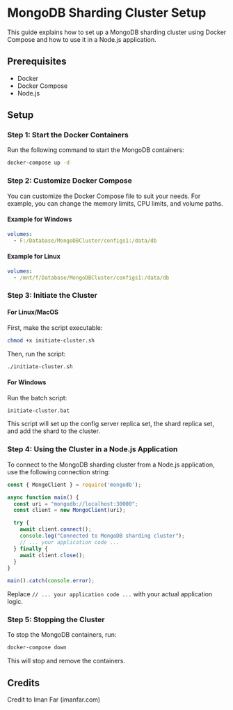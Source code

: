 # MongoDB Sharding Cluster Setup

This guide explains how to set up a MongoDB sharding cluster using Docker Compose and how to use it in a Node.js application.

## Prerequisites

- Docker
- Docker Compose
- Node.js

## Setup

### Step 1: Start the Docker Containers

Run the following command to start the MongoDB containers:

```sh
docker-compose up -d
```

### Step 2: Customize Docker Compose

You can customize the Docker Compose file to suit your needs. For example, you can change the memory limits, CPU limits, and volume paths.

#### Example for Windows

```yaml
volumes:
  - F:/Database/MongoDBCluster/configs1:/data/db
```

#### Example for Linux

```yaml
volumes:
  - /mnt/f/Database/MongoDBCluster/configs1:/data/db
```

### Step 3: Initiate the Cluster

#### For Linux/MacOS

First, make the script executable:

```sh
chmod +x initiate-cluster.sh
```

Then, run the script:

```sh
./initiate-cluster.sh
```

#### For Windows

Run the batch script:

```sh
initiate-cluster.bat
```

This script will set up the config server replica set, the shard replica set, and add the shard to the cluster.

### Step 4: Using the Cluster in a Node.js Application

To connect to the MongoDB sharding cluster from a Node.js application, use the following connection string:

```javascript
const { MongoClient } = require('mongodb');

async function main() {
  const uri = "mongodb://localhost:30000";
  const client = new MongoClient(uri);

  try {
    await client.connect();
    console.log("Connected to MongoDB sharding cluster");
    // ... your application code ...
  } finally {
    await client.close();
  }
}

main().catch(console.error);
```

Replace `// ... your application code ...` with your actual application logic.

### Step 5: Stopping the Cluster

To stop the MongoDB containers, run:

```sh
docker-compose down
```

This will stop and remove the containers.

## Credits

Credit to Iman Far (imanfar.com)
